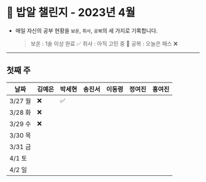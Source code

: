 # 🍚 밥알 챌린지 - 2023년 4월
- 매일 자신의 공부 현황을 `보온`, `취사`, `공복`의 세 가지로 기록합니다.
    
    > 보온 : 1솔 이상 완료 ✅
    취사 : 아직 고민 중 🤔
    공복 : 오늘은 패스 ❌
---

## 첫째 주

**날짜**|김예은|박세현|송진서|이동령|정여진|홍여진
---|---|---|---|---|---|---
3/27 월|❌ |✅ | | | | 
3/28 화|❌ | | | | | 
3/29 수|❌ | | | | | 
3/30 목| | | | | | 
3/31 금| | | | | | 
4/1 토| | | | | | 
4/2 일| | | | | | 
